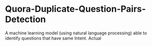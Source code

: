 # Quora-Duplicate-Question-Pairs-Detection
A machine learning model (using natural language processing) able to identify questions that have same Intent.
Actual

